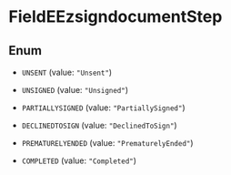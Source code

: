 

# FieldEEzsigndocumentStep

## Enum


* `UNSENT` (value: `"Unsent"`)

* `UNSIGNED` (value: `"Unsigned"`)

* `PARTIALLYSIGNED` (value: `"PartiallySigned"`)

* `DECLINEDTOSIGN` (value: `"DeclinedToSign"`)

* `PREMATURELYENDED` (value: `"PrematurelyEnded"`)

* `COMPLETED` (value: `"Completed"`)



